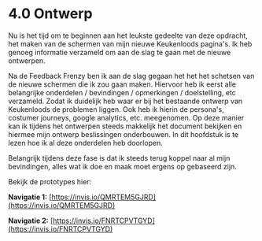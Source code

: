 # 4.0 Ontwerp

Nu is het tijd om te beginnen aan het leukste gedeelte van deze opdracht, het maken van de schermen van mijn nieuwe Keukenloods pagina's. Ik heb genoeg informatie verzameld om aan de slag te gaan met de nieuwe ontwerpen.

Na de Feedback Frenzy ben ik aan de slag gegaan het het het schetsen van de nieuwe schermen die ik zou gaan maken. Hiervoor heb ik eerst alle belangrijke onderdelen / bevindingen / opmerkingen / doelstelling, etc verzameld. Zodat ik duidelijk heb waar er bij het bestaande ontwerp van Keukenloods de problemen liggen. Ook heb ik hierin de persona's, costumer journeys, google analytics, etc. meegenomen. Op deze manier kan ik tijdens het ontwerpen steeds makkelijk het document bekijken en hiermee mijn ontwerp beslissingen onderbouwen. In dit hoofdstuk is te lezen hoe ik al deze onderdelen heb doorlopen.

Belangrijk tijdens deze fase is dat ik steeds terug koppel naar al mijn bevindingen, alles wat ik doe en maak moet ergens op gebaseerd zijn. 

Bekijk de prototypes hier:

**Navigatie 1:** [https://invis.io/QMRTEM5GJRD](https://invis.io/QMRTEM5GJRD)

**Navigatie 2:** [https://invis.io/FNRTCPVTGYD](https://invis.io/FNRTCPVTGYD)







